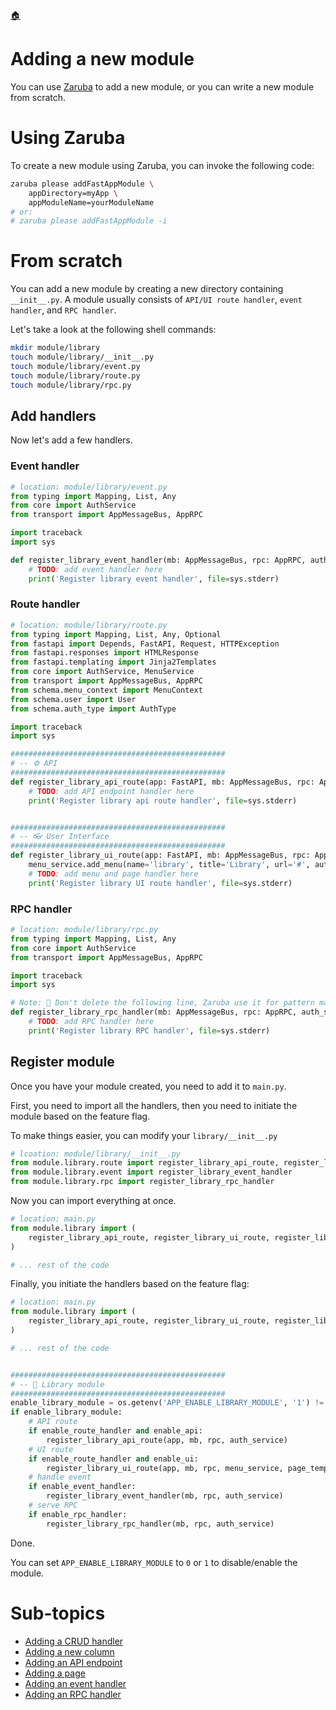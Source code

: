 <!--startTocHeader-->
[🏠](../README.md)
# Adding a new module
<!--endTocHeader-->

You can use [Zaruba](https://github.com/state-alchemists/zaruba) to add a new module, or you can write a new module from scratch.

# Using Zaruba

To create a new module using Zaruba, you can invoke the following code:

```bash
zaruba please addFastAppModule \
    appDirectory=myApp \
    appModuleName=yourModuleName
# or:
# zaruba please addFastAppModule -i
```

# From scratch

You can add a new module by creating a new directory containing `__init__.py`.
A module usually consists of `API/UI route handler`, `event handler`, and `RPC handler`.

Let's take a look at the following shell commands:

```bash
mkdir module/library
touch module/library/__init__.py
touch module/library/event.py
touch module/library/route.py
touch module/library/rpc.py
```

## Add handlers

Now let's add a few handlers.


### Event handler

```python
# location: module/library/event.py
from typing import Mapping, List, Any
from core import AuthService
from transport import AppMessageBus, AppRPC

import traceback
import sys

def register_library_event_handler(mb: AppMessageBus, rpc: AppRPC, auth_service: AuthService):
    # TODO: add event handler here
    print('Register library event handler', file=sys.stderr)
```

### Route handler

```python
# location: module/library/route.py
from typing import Mapping, List, Any, Optional
from fastapi import Depends, FastAPI, Request, HTTPException
from fastapi.responses import HTMLResponse
from fastapi.templating import Jinja2Templates
from core import AuthService, MenuService
from transport import AppMessageBus, AppRPC
from schema.menu_context import MenuContext
from schema.user import User
from schema.auth_type import AuthType

import traceback
import sys

################################################
# -- ⚙️ API
################################################
def register_library_api_route(app: FastAPI, mb: AppMessageBus, rpc: AppRPC, auth_service: AuthService):
    # TODO: add API endpoint handler here
    print('Register library api route handler', file=sys.stderr)


################################################
# -- 👓 User Interface
################################################
def register_library_ui_route(app: FastAPI, mb: AppMessageBus, rpc: AppRPC, menu_service: MenuService, page_template: Jinja2Templates):
    menu_service.add_menu(name='library', title='Library', url='#', auth_type=AuthType.ANYONE)
    # TODO: add menu and page handler here
    print('Register library UI route handler', file=sys.stderr)
```


### RPC handler

```python
# location: module/library/rpc.py
from typing import Mapping, List, Any
from core import AuthService
from transport import AppMessageBus, AppRPC

import traceback
import sys

# Note: 🤖 Don't delete the following line, Zaruba use it for pattern matching
def register_library_rpc_handler(mb: AppMessageBus, rpc: AppRPC, auth_service: AuthService):
    # TODO: add RPC handler here
    print('Register library RPC handler', file=sys.stderr)
```

## Register module

Once you have your module created, you need to add it to `main.py`.

First, you need to import all the handlers, then you need to initiate the module based on the feature flag.

To make things easier, you can modify your `library/__init__.py`

```python
# lcoation: module/library/__init__.py
from module.library.route import register_library_api_route, register_library_ui_route
from module.library.event import register_library_event_handler
from module.library.rpc import register_library_rpc_handler
```

Now you can import everything at once.

```python
# location: main.py
from module.library import (
    register_library_api_route, register_library_ui_route, register_library_event_handler, register_library_rpc_handler
)

# ... rest of the code
```

Finally, you initiate the handlers based on the feature flag:

```python
# location: main.py
from module.library import (
    register_library_api_route, register_library_ui_route, register_library_event_handler, register_library_rpc_handler
)

# ... rest of the code


################################################
# -- 🧩 Library module
################################################
enable_library_module = os.getenv('APP_ENABLE_LIBRARY_MODULE', '1') != '0'
if enable_library_module:
    # API route
    if enable_route_handler and enable_api:
        register_library_api_route(app, mb, rpc, auth_service)
    # UI route
    if enable_route_handler and enable_ui:
        register_library_ui_route(app, mb, rpc, menu_service, page_template)
    # handle event
    if enable_event_handler:
        register_library_event_handler(mb, rpc, auth_service)
    # serve RPC
    if enable_rpc_handler:
        register_library_rpc_handler(mb, rpc, auth_service)
```

Done.

You can set `APP_ENABLE_LIBRARY_MODULE` to `0` or `1` to disable/enable the module.

<!--startTocSubtopic-->
# Sub-topics
* [Adding a CRUD handler](adding-a-crud-handler.md)
* [Adding a new column](adding-a-new-column.md)
* [Adding an API endpoint](adding-an-api-endpoint.md)
* [Adding a page](adding-a-page.md)
* [Adding an event handler](adding-an-event-handler.md)
* [Adding an RPC handler](adding-an-rpc-handler.md)
<!--endTocSubtopic-->